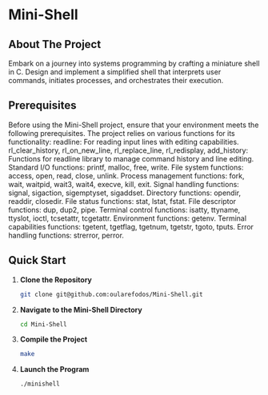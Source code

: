 # Mini-Shell

## About The Project
Embark on a journey into systems programming by crafting a miniature shell in C. Design and implement a simplified shell that interprets user commands, initiates processes, and orchestrates their execution.

## Prerequisites
Before using the Mini-Shell project, ensure that your environment meets the following prerequisites. The project relies on various functions for its functionality:
   readline: For reading input lines with editing capabilities.
   rl_clear_history, rl_on_new_line, rl_replace_line, rl_redisplay, add_history: Functions for readline library to manage command history and line editing.
   Standard I/O functions: printf, malloc, free, write.
   File system functions: access, open, read, close, unlink.
   Process management functions: fork, wait, waitpid, wait3, wait4, execve, kill, exit.
   Signal handling functions: signal, sigaction, sigemptyset, sigaddset.
   Directory functions: opendir, readdir, closedir.
   File status functions: stat, lstat, fstat.
   File descriptor functions: dup, dup2, pipe.
   Terminal control functions: isatty, ttyname, ttyslot, ioctl, tcsetattr, tcgetattr.
   Environment functions: getenv.
   Terminal capabilities functions: tgetent, tgetflag, tgetnum, tgetstr, tgoto, tputs.
   Error handling functions: strerror, perror.


## Quick Start

1. **Clone the Repository**
   ```sh
   git clone git@github.com:oularefodos/Mini-Shell.git
2. **Navigate to the Mini-Shell Directory**
   ```sh
   cd Mini-Shell
3. **Compile the Project**
   ```sh
   make
4. **Launch the Program**
   ```sh
   ./minishell
